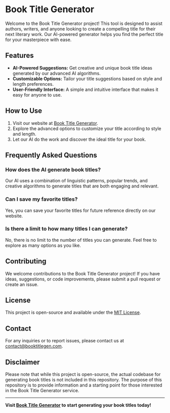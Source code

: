 # Book Title Generator

Welcome to the Book Title Generator project! This tool is designed to assist authors, writers, and anyone looking to create a compelling title for their next literary work. Our AI-powered generator helps you find the perfect title for your masterpiece with ease.

## Features

- **AI-Powered Suggestions:** Get creative and unique book title ideas generated by our advanced AI algorithms.
- **Customizable Options:** Tailor your title suggestions based on style and length preferences.
- **User-Friendly Interface:** A simple and intuitive interface that makes it easy for anyone to use.

## How to Use

1. Visit our website at [Book Title Generator](https://booktitlegen.com).
2. Explore the advanced options to customize your title according to style and length.
3. Let our AI do the work and discover the ideal title for your book.

## Frequently Asked Questions

### How does the AI generate book titles?
Our AI uses a combination of linguistic patterns, popular trends, and creative algorithms to generate titles that are both engaging and relevant.

### Can I save my favorite titles?
Yes, you can save your favorite titles for future reference directly on our website.

### Is there a limit to how many titles I can generate?
No, there is no limit to the number of titles you can generate. Feel free to explore as many options as you like.

## Contributing

We welcome contributions to the Book Title Generator project! If you have ideas, suggestions, or code improvements, please submit a pull request or create an issue.

## License

This project is open-source and available under the [MIT License](LICENSE).

## Contact

For any inquiries or to report issues, please contact us at [contact@booktitlegen.com](mailto:contact@booktitlegen.com).

## Disclaimer

Please note that while this project is open-source, the actual codebase for generating book titles is not included in this repository. The purpose of this repository is to provide information and a starting point for those interested in the Book Title Generator service.

---

**Visit [Book Title Generator](https://booktitlegen.com) to start generating your book titles today!**
